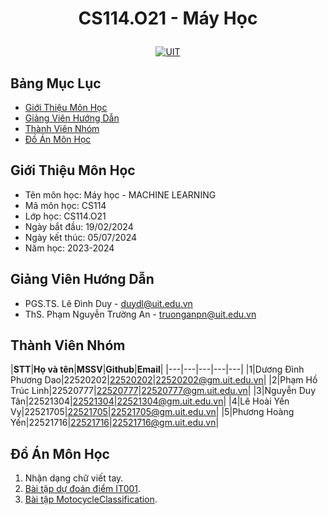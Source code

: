 # <p align="center">CS114.O21 - Máy Học</p>


<p align="center">
  <a href="https://www.uit.edu.vn">
    <img src="https://www.uit.edu.vn/sites/vi/files/banner_uit.png" alt="UIT">
  </a>
</p>



## Bảng Mục Lục
- [Giới Thiệu Môn Học](#giới-thiệu-môn-học)
- [Giảng Viên Hướng Dẫn](#giảng-viên-hướng-dẫn)
- [Thành Viên Nhóm](#thành-viên-nhóm)
- [Đồ Án Môn Học](#đồ-án-môn-học)
  
## Giới Thiệu Môn Học
- Tên môn học: Máy học - MACHINE LEARNING
- Mã môn học: CS114
- Lớp học: CS114.O21
- Ngày bắt đầu: 19/02/2024
- Ngày kết thúc: 05/07/2024
- Năm học: 2023-2024

## Giảng Viên Hướng Dẫn
- PGS.TS. Lê Đình Duy - duydl@uit.edu.vn
- ThS. Phạm Nguyễn Trường An - truonganpn@uit.edu.vn

## Thành Viên Nhóm
<a name="thanhvien"></a>
|**STT**|**Họ và tên**|**MSSV**|**Github**|**Email**|
|---|---|---|---|---|
|1|Dương Đình Phương Dao|22520202|[22520202](https://github.com/daoddp/CS114.O21)|22520202@gm.uit.edu.vn|
|2|Phạm Hồ Trúc Linh|22520777|[22520777](https://github.com/PHTLing/CS114.O21)|22520777@gm.uit.edu.vn|
|3|Nguyễn Duy Tân|22521304|[22521304](https://github.com/Dtan141/CS114.O21)|22521304@gm.uit.edu.vn|
|4|Lê Hoài Yến Vy|22521705|[22521705](https://github.com/VieVyyy/CS114.O21)|22521705@gm.uit.edu.vn|
|5|Phương Hoàng Yến|22521716|[22521716](https://github.com/Phy54/CS114.O21)|22521716@gm.uit.edu.vn|

## Đồ Án Môn Học
1. Nhận dạng chữ viết tay.
2. [Bài tập dự đoán điểm IT001](https://github.com/PHTLing/CS114-22521705-22520777-22520202-22521304-22521716/tree/56d08222d329c1c8c1cf11c9bd9e15b2d43813ea/D%E1%BB%B1%20%C4%91o%C3%A1n%20%C4%91i%E1%BB%83m%20IT001).
3. [Bài tập MotocycleClassification](https://github.com/PHTLing/CS114-22521705-22520777-22520202-22521304-22521716/tree/56d08222d329c1c8c1cf11c9bd9e15b2d43813ea/MotocycleClassification).



